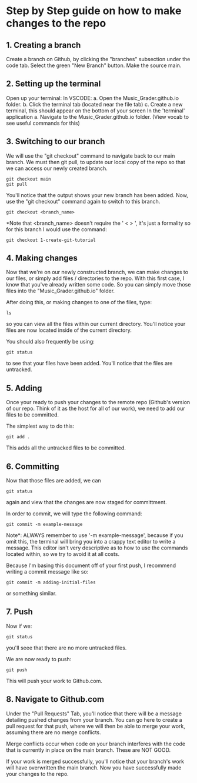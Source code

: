 # Step by Step guide on how to make changes to the repo

## 1. Creating a branch
Create a branch on Github, by clicking the "branches" subsection under
the code tab. Select the green "New Branch" button. Make the source main.

## 2. Setting up the terminal
Open up your terminal:
   In VSCODE:
	a. Open the Music_Grader.github.io folder.
	b. Click the terminal tab (located near the file tab)
	c. Create a new terminal, this should appear on the bottom of your screen
   In the 'terminal' application
	a. Navigate to the Music_Grader.github.io folder. (View vocab to see useful commands for this)

## 3. Switching to our branch
We will use the "git checkout" command to navigate back to our main branch.
We must then git pull, to update our local copy of the repo so that we can 
access our newly created branch.

```
git checkout main
git pull 
```
You'll notice that the output shows your new branch has been added.
Now, use the "git checkout" command again to switch to this branch.

```
git checkout <branch_name>
```

*Note that <branch_name> doesn't require the ' < > ', it's just a formality
so for this branch I would use the command:

```
git checkout 1-create-git-tutorial
```

## 4. Making changes
Now that we're on our newly constructed branch, we can make changes to our files, or simply add files / directories to the repo.
With this first case, I know that you've already written some code. So you can simply move those files into the "Music_Grader.github.io" folder.

After doing this, or making changes to one of the files, type:

```
ls
```

so you can view all the files within our current directory. You'll notice your files are now located inside of the current directory. 

You should also frequently be using:

```
git status
```

to see that your files have been added. You'll notice that the files are untracked. 

## 5. Adding
Once your ready to push your changes to the remote repo (Github's version of our repo. Think of it as the host for all of our work), 
we need to add our files to be committed.

The simplest way to do this:

```
git add .
```

This adds all the untracked files to be committed. 

## 6. Committing
Now that those files are added, we can

```
git status
```

again and view that the changes are now staged for committment. 

In order to commit, we will type the following command:

```
git commit -m example-message
```

Note*: ALWAYS remember to use '-m example-message', because if you omit this, the terminal will bring you into a crappy text editor to write
a message. This editor isn't very descriptive as to how to use the commands located within, so we try to avoid it at all costs.

Because I'm basing this document off of your first push, I recommend writing a commit message like so:

```
git commit -m adding-initial-files
```

or something similar. 

## 7. Push
Now if we:

```
git status
```

you'll seee that there are no more untracked files. 

We are now ready to push:

```
git push
```

This will push your work to Github.com.

## 8. Navigate to Github.com
Under the "Pull Requests" Tab, you'll notice that there will be a message detailing pushed changes from your branch. You can go here to create
a pull request for that push, where we will then be able to merge your work, assuming there are no merge conflicts.

Merge conflicts occur when code on your branch interferes with the code that is currently in place on the main branch. These are NOT GOOD.

If your work is merged successfully, you'll notice that your branch's work will have overwritten the main branch. Now you have successfully made
your changes to the repo.


 
